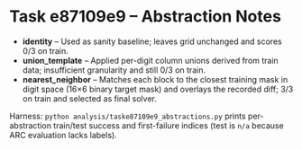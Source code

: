 # Task e87109e9 – Abstraction Notes

- **identity** – Used as sanity baseline; leaves grid unchanged and scores 0/3 on train.
- **union_template** – Applied per-digit column unions derived from train data; insufficient granularity and still 0/3 on train.
- **nearest_neighbor** – Matches each block to the closest training mask in digit space (16×6 binary target mask) and overlays the recorded diff; 3/3 on train and selected as final solver.

Harness: `python analysis/taske87109e9_abstractions.py` prints per-abstraction train/test success and first-failure indices (test is `n/a` because ARC evaluation lacks labels).
